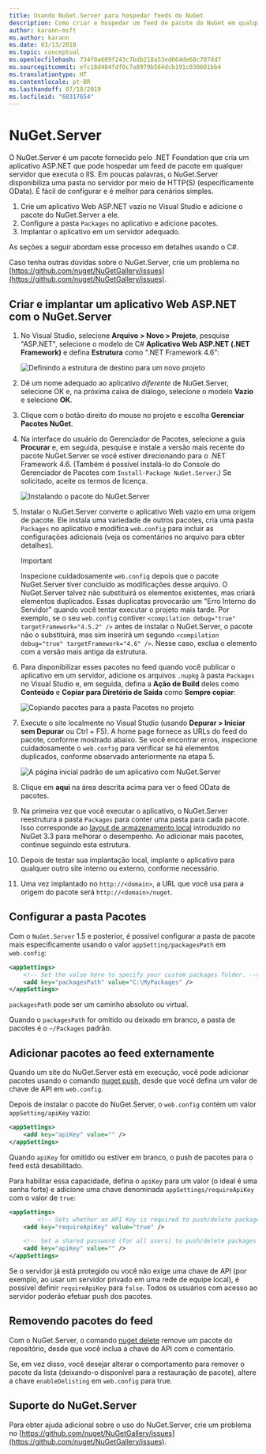 ```yaml
---
title: Usando NuGet.Server para hospedar feeds do NuGet
description: Como criar e hospedar um feed de pacote do NuGet em qualquer servidor que executa o IIS usando NuGet.Server, tornando os pacotes disponíveis por meio de HTTP e OData.
author: karann-msft
ms.author: karann
ms.date: 03/13/2018
ms.topic: conceptual
ms.openlocfilehash: 734f0a609f243c7bdb218a53ed664de68c707dd7
ms.sourcegitcommit: efc18d484fdf0c7a8979b564dcb191c030601bb4
ms.translationtype: HT
ms.contentlocale: pt-BR
ms.lasthandoff: 07/18/2019
ms.locfileid: "68317654"
---
```

# <a name="nugetserver"></a>NuGet.Server

O NuGet.Server é um pacote fornecido pelo .NET Foundation que cria um aplicativo ASP.NET que pode hospedar um feed de pacote em qualquer servidor que executa o IIS. Em poucas palavras, o NuGet.Server disponibiliza uma pasta no servidor por meio de HTTP(S) (especificamente OData). É fácil de configurar e é melhor para cenários simples.

1. Crie um aplicativo Web ASP.NET vazio no Visual Studio e adicione o pacote do NuGet.Server a ele.
1. Configure a pasta `Packages` no aplicativo e adicione pacotes.
1. Implantar o aplicativo em um servidor adequado.

As seções a seguir abordam esse processo em detalhes usando o C#.

Caso tenha outras dúvidas sobre o NuGet.Server, crie um problema no [https://github.com/nuget/NuGetGallery/issues](https://github.com/nuget/NuGetGallery/issues).

## <a name="create-and-deploy-an-aspnet-web-application-with-nugetserver"></a>Criar e implantar um aplicativo Web ASP.NET com o NuGet.Server

1. No Visual Studio, selecione **Arquivo > Novo > Projeto**, pesquise "ASP.NET", selecione o modelo de C# **Aplicativo Web ASP.NET (.NET Framework)** e defina **Estrutura** como ".NET Framework 4.6":

    ![Definindo a estrutura de destino para um novo projeto](media/Hosting_01-NuGet.Server-Set4.6.png)

1. Dê um nome adequado ao aplicativo *diferente* de NuGet.Server, selecione OK e, na próxima caixa de diálogo, selecione o modelo **Vazio** e selecione **OK**.

1. Clique com o botão direito do mouse no projeto e escolha **Gerenciar Pacotes NuGet**.

1. Na interface do usuário do Gerenciador de Pacotes, selecione a guia **Procurar** e, em seguida, pesquise e instale a versão mais recente do pacote NuGet.Server se você estiver direcionando para o .NET Framework 4.6. (Também é possível instalá-lo do Console do Gerenciador de Pacotes com `Install-Package NuGet.Server`.) Se solicitado, aceite os termos de licença.

    ![Instalando o pacote do NuGet.Server](media/Hosting_02-NuGet.Server-Package.png)

1. Instalar o NuGet.Server converte o aplicativo Web vazio em uma origem de pacote. Ele instala uma variedade de outros pacotes, cria uma pasta `Packages` no aplicativo e modifica `web.config` para incluir as configurações adicionais (veja os comentários no arquivo para obter detalhes).

    > [!Important]
    > Inspecione cuidadosamente `web.config` depois que o pacote NuGet.Server tiver concluído as modificações desse arquivo. O NuGet.Server talvez não substituirá os elementos existentes, mas criará elementos duplicados. Essas duplicatas provocarão um "Erro Interno do Servidor" quando você tentar executar o projeto mais tarde. Por exemplo, se o seu `web.config` contiver `<compilation debug="true" targetFramework="4.5.2" />` antes de instalar o NuGet.Server, o pacote não o substituirá, mas sim inserirá um segundo `<compilation debug="true" targetFramework="4.6" />`. Nesse caso, exclua o elemento com a versão mais antiga da estrutura.

1. Para disponibilizar esses pacotes no feed quando você publicar o aplicativo em um servidor, adicione os arquivos `.nupkg` à pasta `Packages` no Visual Studio e, em seguida, defina a **Ação de Build** deles como **Conteúdo** e **Copiar para Diretório de Saída** como **Sempre copiar**:

    ![Copiando pacotes para a pasta Pacotes no projeto](media/Hosting_03-NuGet.Server-Package-Folder.png)

1. Execute o site localmente no Visual Studio (usando **Depurar > Iniciar sem Depurar** ou Ctrl + F5). A home page fornece as URLs do feed do pacote, conforme mostrado abaixo. Se você encontrar erros, inspecione cuidadosamente o `web.config` para verificar se há elementos duplicados, conforme observado anteriormente na etapa 5.

    ![A página inicial padrão de um aplicativo com NuGet.Server](media/Hosting_04-NuGet.Server-FeedHomePage.png)

1. Clique em **aqui** na área descrita acima para ver o feed OData de pacotes.

1. Na primeira vez que você executar o aplicativo, o NuGet.Server reestrutura a pasta `Packages` para conter uma pasta para cada pacote. Isso corresponde ao [layout de armazenamento local](http://blog.nuget.org/20151118/nuget-3.3.html#folder-based-repository-commands) introduzido no NuGet 3.3 para melhorar o desempenho. Ao adicionar mais pacotes, continue seguindo esta estrutura.

1. Depois de testar sua implantação local, implante o aplicativo para qualquer outro site interno ou externo, conforme necessário.

1. Uma vez implantado no `http://<domain>`, a URL que você usa para a origem do pacote será `http://<domain>/nuget`.

## <a name="configuring-the-packages-folder"></a>Configurar a pasta Pacotes

Com o `NuGet.Server` 1.5 e posterior, é possível configurar a pasta de pacote mais especificamente usando o valor `appSetting/packagesPath` em `web.config`:

```xml
<appSettings>
    <!-- Set the value here to specify your custom packages folder. -->
    <add key="packagesPath" value="C:\MyPackages" />
</appSettings>
```

`packagesPath` pode ser um caminho absoluto ou virtual.

Quando o `packagesPath` for omitido ou deixado em branco, a pasta de pacotes é o `~/Packages` padrão.

## <a name="adding-packages-to-the-feed-externally"></a>Adicionar pacotes ao feed externamente

Quando um site do NuGet.Server está em execução, você pode adicionar pacotes usando o comando [nuget push](../reference/cli-reference/cli-ref-push.md), desde que você defina um valor de chave de API em `web.config`.

Depois de instalar o pacote do NuGet.Server, o `web.config` contém um valor `appSetting/apiKey` vazio:

```xml
<appSettings>
    <add key="apiKey" value="" />
</appSettings>
```

Quando `apiKey` for omitido ou estiver em branco, o push de pacotes para o feed está desabilitado.

Para habilitar essa capacidade, defina o `apiKey` para um valor (o ideal é uma senha forte) e adicione uma chave denominada `appSettings/requireApiKey` com o valor de `true`:

```xml
<appSettings>
        <!-- Sets whether an API Key is required to push/delete packages -->
    <add key="requireApiKey" value="true" />

    <!-- Set a shared password (for all users) to push/delete packages -->
    <add key="apiKey" value="" />
</appSettings>
```

Se o servidor já está protegido ou você não exige uma chave de API (por exemplo, ao usar um servidor privado em uma rede de equipe local), é possível definir `requireApiKey` para `false`. Todos os usuários com acesso ao servidor poderão efetuar push dos pacotes.

## <a name="removing-packages-from-the-feed"></a>Removendo pacotes do feed

Com o NuGet.Server, o comando [nuget delete](../reference/cli-reference/cli-ref-delete.md) remove um pacote do repositório, desde que você inclua a chave de API com o comentário.

Se, em vez disso, você desejar alterar o comportamento para remover o pacote da lista (deixando-o disponível para a restauração de pacote), altere a chave `enableDelisting` em `web.config` para true.

## <a name="nugetserver-support"></a>Suporte do NuGet.Server

Para obter ajuda adicional sobre o uso do NuGet.Server, crie um problema no [https://github.com/nuget/NuGetGallery/issues](https://github.com/nuget/NuGetGallery/issues).